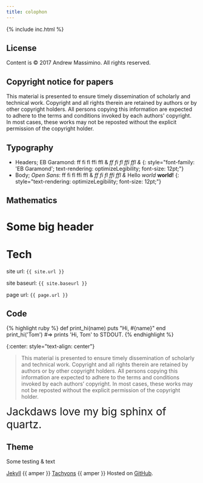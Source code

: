```yaml
---
title: colophon
---
```


{% include inc.html %}

## License

Content is © 2017 Andrew Massimino.  All rights reserved.

## Copyright notice for papers

This material is presented to ensure timely dissemination of scholarly and
technical work.  Copyright and all rights therein are retained by authors or
by other copyright holders.  All persons copying this information are
expected to adhere to the terms and conditions invoked by each authors'
copyright.  In most cases, these works may not be reposted without the
explicit permission of the copyright holder.

## Typography

*  Headers; EB Garamond:
ff fi fl ffi ffl &
_ff fi fl ffi ffl &_
{: style="font-family: 'EB Garamond'; text-rendering: optimizeLegibility; font-size: 12pt;"}
*  Body; _Open Sans_:
ff fi fl ffi ffl &
_ff fi fl ffi ffl &_
Hello _world_ __world!__
{: style="text-rendering: optimizeLegibility; font-size: 12pt;"}

## Mathematics

# Some big header

# Tech

site url: `{{ site.url }}`

site baseurl: `{{ site.baseurl }}`

page url: `{{ page.url }}`

## Code
{% highlight ruby %}
def print_hi(name)
  puts "Hi, #{name}"
  end
print_hi('Tom')
#=> prints 'Hi, Tom' to STDOUT.
{% endhighlight %}

{:center: style="text-align: center"}
> This material is presented to ensure timely dissemination of scholarly and
technical work. Copyright and all rights therein are retained by authors or by
other copyright holders. All persons copying this information are expected to
adhere to the terms and conditions invoked by each authors’ copyright. In most
cases, these works may not be reposted without the explicit permission of the
copyright holder.

<span class="sample Open-Sans-normal-400" style="font-size: 28px;">
Jackdaws love my big sphinx of quartz.</span>

## Theme

<span class="amper">Some testing &amp; text</span>

[Jekyll](http://jekyllrb.com/) {{ amper }} [Tachyons](http://tachyons.io/)
{{ amper }} Hosted on [GitHub](https://github.com/andymass/andymass.github.io).

